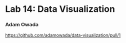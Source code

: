 # Lab 14: Data Visualization
### Adam Owada

https://github.com/adamowada/data-visualization/pull/1
